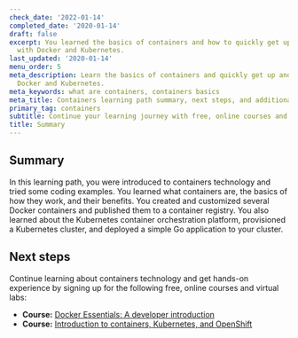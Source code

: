 ```yaml
---
check_date: '2022-01-14'
completed_date: '2020-01-14'
draft: false
excerpt: You learned the basics of containers and how to quickly get up and running
  with Docker and Kubernetes.
last_updated: '2020-01-14'
menu_order: 5
meta_description: Learn the basics of containers and quickly get up and running with
  Docker and Kubernetes.
meta_keywords: what are containers, containers basics
meta_title: Containers learning path summary, next steps, and additional resources
primary_tag: containers
subtitle: Continue your learning journey with free, online courses and virtual labs
title: Summary
---
```


## Summary

In this learning path, you were introduced to containers technology and tried some coding examples. You learned what containers are, the basics of how they work, and their benefits. You created and customized several Docker containers and published them to a container registry. You also learned about the Kubernetes container orchestration platform, provisioned a Kubernetes cluster, and deployed a simple Go application to your cluster.

## Next steps

Continue learning about containers technology and get hands-on experience by signing up for the following free, online courses and virtual labs:

* __Course:__ [Docker Essentials: A developer introduction](https://cognitiveclass.ai/courses/docker-essentials)
* __Course:__ [Introduction to containers, Kubernetes, and OpenShift](https://cognitiveclass.ai/courses/kubernetes-course/)